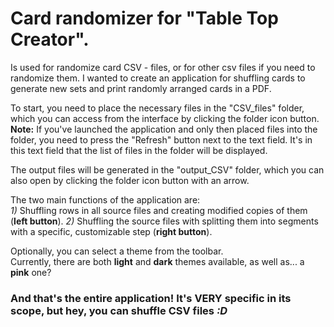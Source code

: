 # Card randomizer for "Table Top Creator".
Is used for randomize card CSV - files, or for other csv files if you need to randomize them.
I wanted to create an application for shuffling cards to generate new sets and print randomly arranged cards in a PDF.

To start, you need to place the necessary files in the "CSV_files" folder, which you can access from the interface by clicking the folder icon button.
**Note:** If you've launched the application and only then placed files into the folder, you need to press the "Refresh" button next to the text field. It's in this text field that the list of files in the folder will be displayed.

The output files will be generated in the "output_CSV" folder, which you can also open by clicking the folder icon button with an arrow.

The two main functions of the application are:\
*1)* Shuffling rows in all source files and creating modified copies of them (**left button**).
*2)* Shuffling the source files with splitting them into segments with a specific, customizable step (**right button**).


Optionally, you can select a theme from the toolbar.\
Currently, there are both **light** and **dark** themes available, as well as... a **pink** one?


### And that's the entire application! It's VERY specific in its scope, but hey, you can shuffle CSV files *:D*
